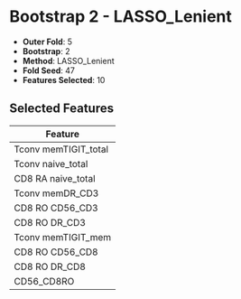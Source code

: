 # Bootstrap 2 - LASSO_Lenient

- **Outer Fold**: 5
- **Bootstrap**: 2
- **Method**: LASSO_Lenient
- **Fold Seed**: 47
- **Features Selected**: 10

## Selected Features

| Feature |
|---------|
| Tconv memTIGIT_total |
| Tconv naive_total |
| CD8 RA naive_total |
| Tconv memDR_CD3 |
| CD8 RO CD56_CD3 |
| CD8 RO DR_CD3 |
| Tconv memTIGIT_mem |
| CD8 RO CD56_CD8 |
| CD8 RO DR_CD8 |
| CD56_CD8RO |
